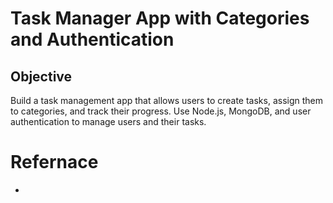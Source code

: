 # Task Manager App with Categories and Authentication

## Objective

Build a task management app that allows users to create tasks, assign them to categories, and track their progress. Use Node.js, MongoDB, and user authentication to manage users and their tasks.

# Refernace

- [](https://tanstack.com/router/latest/docs/framework/react/comparison)